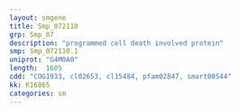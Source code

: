 ```yaml
---
layout: smgene
title: Smp_072110
grp: Smp_07
description: "programmed cell death involved protein"
smp: Smp_072110.1
uniprot: "G4M0A0"
length:  1605
cdd: "COG1933, cl02653, cl15484, pfam02847, smart00544"
kk: K16865
categories: sm
---
```

